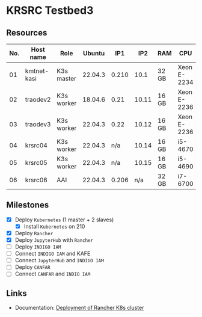 # KRSRC Testbed3 

## Resources

| No. | Host name   | Role       | Ubuntu  | IP1   | IP2   | RAM   | CPU         | Clock | Ncore |
| --- | ----------- | ---------- | ------- | ----- | ----- | ----- | ----------- | ----- | ----- |
| 01  | kmtnet-kasi | K3s master | 22.04.3 | 0.210 | 10.1  | 32 GB | Xeon E-2234 | 3.6   | 8     |
| 02  | traodev2    | K3s worker | 18.04.6 | 0.21  | 10.11 | 16 GB | Xeon E-2236 | 3.4   | 12    |
| 03  | traodev3    | K3s worker | 22.04.3 | 0.22  | 10.12 | 16 GB | Xeon E-2236 | 3.4   | 12    |
| 04  | krsrc04     | K3s worker | 22.04.3 | n/a   | 10.14 | 16 GB | i5-4670     | 3.4   | 4     |
| 05  | krsrc05     | K3s worker | 22.04.3 | n/a   | 10.15 | 16 GB | i5-4690     | 3.5   | 4     |
| 06  | krsrc06     | AAI        | 22.04.3 | 0.206 | n/a   | 32 GB | i7-6700     | 3.4   | 8     |

<!-- **in UNIST**
1. ska00 (Desktop 1): for AAI
   - system: HDD 13TB, RAM 128GB, 16 cores
   - OS: Ubuntu 22.xx
2. ska01 (Desktop 2): for master of Kubernetes cluster
   - system: HDD 33TB, RAM 256GB, 22 cores
   - OS: Ubuntu 22.xx
3. ska02 (Desktop 3): for slave 1
   - system: HDD 25TB, RAM 256GB,
   - OS: Ubuntu 22.xx
4. ska03 (Desktop 4): for slave 2
   - system: HDD 17GB, RAM 128GB,
   - OS: Ubuntu 22.xx
5. ska04 (Desktop 5): for slave 3
   - system: HDD 17TB, RAM 128GB,
   - OS: Ubuntu 22.xx
6. ska04 (Desktop 5): for slave 4
   - system: HDD, RAM, cores
   - OS : Ubuntu 22.xx -->
     
## Milestones

- [x] Deploy `Kubernetes` (1 master + 2 slaves)
  - [x] Install `Kubernetes` on 210
- [x] Deploy `Rancher`
- [x] Deploy `JupyterHub` with `Rancher`
- [ ] Deploy `INDIGO IAM`
- [ ] Connect `INDIGO IAM` and KAFE
- [ ] Connect `JupyterHub` and `INDIGO IAM`
- [ ] Deploy `CANFAR`
- [ ] Connect `CANFAR` and `INDIO IAM`

## Links

- Documentation: [Deployment of Rancher K8s cluster](Rancher/README.md)
